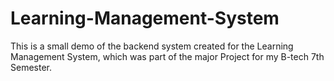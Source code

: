 # Learning-Management-System
This is a small demo of the backend system created for the Learning Management System, which was part of the major Project for my B-tech 7th Semester.
